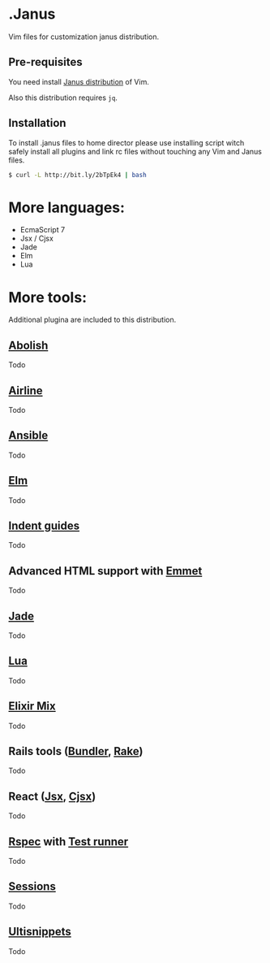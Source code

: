 # .Janus

Vim files for customization janus distribution.

## Pre-requisites

You need install [Janus distribution](https://github.com/carlhuda/janus) of Vim.

Also this distribution requires `jq`.

## Installation

To install .janus files to home director please use installing script
witch safely install all plugins and link rc files without touching any
Vim and Janus files.

```bash
$ curl -L http://bit.ly/2bTpEk4 | bash
```
# More languages:

 - EcmaScript 7
 - Jsx / Cjsx
 - Jade
 - Elm
 - Lua

# More tools:

Additional plugina are included to this distribution.

## [Abolish](https://github.com/tpope/vim-abolish)
 Todo
## [Airline](https://github.com/vim-airline/vim-airline)
 Todo
## [Ansible](https://github.com/chase/vim-ansible-yaml)
 Todo
## [Elm](https://github.com/ElmCast/elm-vim)
 Todo
## [Indent guides](https://github.com/nathanaelkane/vim-indent-guides)
 Todo
## Advanced HTML support with [Emmet](https://github.com/mattn/emmet-vim)
 Todo
## [Jade](https://github.com/digitaltoad/vim-pug)
 Todo
## [Lua](https://github.com/xolox/vim-lua-inspect)
 Todo
## [Elixir Mix](https://github.com/mattreduce/vim-mix)
 Todo
## Rails tools ([Bundler](https://github.com/tpope/vim-bundler), [Rake](https://github.com/tpope/vim-rake))
 Todo
## React ([Jsx](https://github.com/mxw/vim-jsx), [Cjsx](https://github.com/mtscout6/vim-cjsx))
 Todo
## [Rspec](https://github.com/thoughtbot/vim-rspec) with [Test runner](https://github.com/gabebw/vim-spec-runner)
 Todo
## [Sessions](https://github.com/xolox/vim-session)
 Todo
## [Ultisnippets](https://github.com/SirVer/ultisnips)
 Todo

